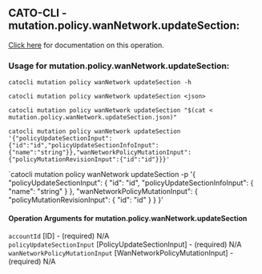 
## CATO-CLI - mutation.policy.wanNetwork.updateSection:
[Click here](https://api.catonetworks.com/documentation/#mutation-mutation.policy.wanNetwork.updateSection) for documentation on this operation.

### Usage for mutation.policy.wanNetwork.updateSection:

`catocli mutation policy wanNetwork updateSection -h`

`catocli mutation policy wanNetwork updateSection <json>`

`catocli mutation policy wanNetwork updateSection "$(cat < mutation.policy.wanNetwork.updateSection.json)"`

`catocli mutation policy wanNetwork updateSection '{"policyUpdateSectionInput":{"id":"id","policyUpdateSectionInfoInput":{"name":"string"}},"wanNetworkPolicyMutationInput":{"policyMutationRevisionInput":{"id":"id"}}}'`

`catocli mutation policy wanNetwork updateSection -p '{
    "policyUpdateSectionInput": {
        "id": "id",
        "policyUpdateSectionInfoInput": {
            "name": "string"
        }
    },
    "wanNetworkPolicyMutationInput": {
        "policyMutationRevisionInput": {
            "id": "id"
        }
    }
}'


#### Operation Arguments for mutation.policy.wanNetwork.updateSection ####

`accountId` [ID] - (required) N/A    
`policyUpdateSectionInput` [PolicyUpdateSectionInput] - (required) N/A    
`wanNetworkPolicyMutationInput` [WanNetworkPolicyMutationInput] - (required) N/A    

